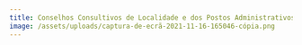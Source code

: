 ```yaml
---
title: Conselhos Consultivos de Localidade e dos Postos Administrativos de Changara
image: /assets/uploads/captura-de-ecrã-2021-11-16-165046-cópia.png
---
```


